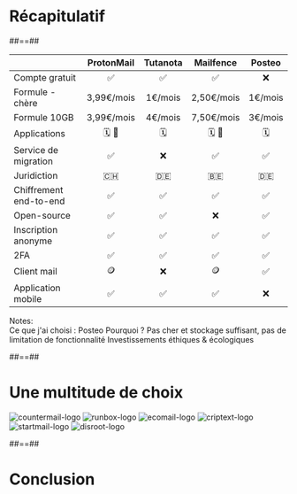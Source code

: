 <!-- .slide: class="transition" -->

# Récapitulatif

##==##

<!-- .slide: class="recap-slide" -->

|                        | ProtonMail | Tutanota | Mailfence  | Posteo  |
| ---------------------- | :--------: | :------: | :--------: | :-----: |
| Compte gratuit         |     ✅     |    ✅    |     ✅     |   ❌    |
| Formule - chère        | 3,99€/mois | 1€/mois  | 2,50€/mois | 1€/mois |
| Formule 10GB           | 3,99€/mois | 4€/mois  | 7,50€/mois | 3€/mois |
| Applications           |   🗓️ 📂    |    🗓️    |   🗓️ 📂    |   🗓️    |
| Service de migration   |     ✅     |    ❌    |     ✅     |   ✅    |
| Juridiction            |     🇨🇭     |    🇩🇪    |     🇧🇪     |   🇩🇪    |
| Chiffrement end-to-end |     ✅     |    ✅    |     ✅     |   ✅    |
| Open-source            |     ✅     |    ✅    |     ❌     |   ✅    |
| Inscription anonyme    |     ✅     |    ✅    |     ✅     |   ✅    |
| 2FA                    |     ✅     |    ✅    |     ✅     |   ✅    |
| Client mail            |     🪙     |    ❌    |     🪙     |   ✅    |
| Application mobile     |     ✅     |    ✅    |     ✅     |   ❌    |

Notes:  
Ce que j'ai choisi : Posteo
Pourquoi ? Pas cher et stockage suffisant, pas de limitation de fonctionnalité
Investissements éthiques & écologiques

##==##

<!-- .slide: class="other-email-providers flex-row" -->

# Une multitude de choix

![countermail-logo](./assets/images/countermail-logo.png)
![runbox-logo](./assets/images/runbox-logo.png)
![ecomail-logo](./assets/images/ecomail-logo.png)
![criptext-logo](./assets/images/criptext-logo.png)
![startmail-logo](./assets/images/startmail-logo.png)
![disroot-logo](./assets/images/disroot-logo.png)

##==##

<!-- .slide: class="transition" -->

# Conclusion
